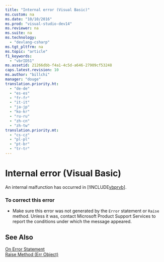 ```yaml
---
title: "Internal error (Visual Basic)"
ms.custom: na
ms.date: "10/10/2016"
ms.prod: "visual-studio-dev14"
ms.reviewer: na
ms.suite: na
ms.technology: 
  - "devlang-csharp"
ms.tgt_pltfrm: na
ms.topic: "article"
f1_keywords: 
  - "vbrID51"
ms.assetid: 21266dbb-f4a1-4c5d-a646-27909cf53248
caps.latest.revision: 10
ms.author: "billchi"
manager: "douge"
translation.priority.ht: 
  - "de-de"
  - "es-es"
  - "fr-fr"
  - "it-it"
  - "ja-jp"
  - "ko-kr"
  - "ru-ru"
  - "zh-cn"
  - "zh-tw"
translation.priority.mt: 
  - "cs-cz"
  - "pl-pl"
  - "pt-br"
  - "tr-tr"
---
```

# Internal error (Visual Basic)
An internal malfunction has occurred in [!INCLUDE[vbprvb](../codequality/includes/vbprvb_md.md)].  
  
### To correct this error  
  
-   Make sure this error was not generated by the `Error` statement or `Raise` method. Unless it was, contact Microsoft Product Support Services to report the conditions under which the message appeared.  
  
## See Also  
 [On Error Statement](../Topic/On%20Error%20Statement%20\(Visual%20Basic\).md)   
 [Raise Method (Err Object)](assetId:///80ffe307-57f1-4ef5-92d7-8ae7b6ec3f42)